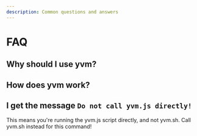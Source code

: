 ```yaml
---
description: Common questions and answers
---
```


# FAQ

## Why should I use yvm?

## How does yvm work?

## I get the message `Do not call yvm.js directly!`
This means you're running the yvm.js script directly, and not yvm.sh. Call yvm.sh instead for this command!

